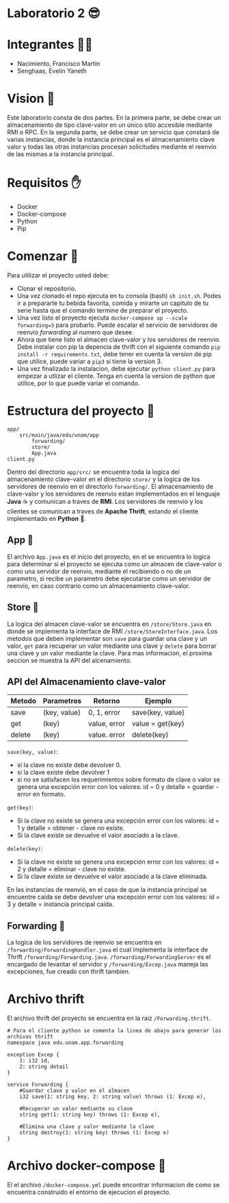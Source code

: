 # Laboratorio 2 😎

# Integrantes 👦👧
- Nacimiento, Francisco Martin
- Senghaas, Evelin Yaneth

# Vision 📖
Este laboratorio consta de dos partes.
En la primera parte, se debe crear un almacenamiento de tipo clave-valor en un único sitio accesible
mediante RMI o RPC.
En la segunda parte, se debe crear un servicio que constará de varias instancias, donde la instancia
principal es el almacenamiento clave valor y todas las otras instancias procesan solicitudes mediante
el reenvío de las mismas a la instancia principal. 

# Requisitos ✋
- Docker
- Docker-compose
- Python
- Pip

# Comenzar 🚀
Para utilizar el proyecto usted debe:

- Clonar el repositorio.
- Una vez clonado el repo ejecuta en tu consola (bash) `sh init.sh`. Podes ir a prepararte tu bebida favorita, comida y mirarte un capitulo de tu serie hasta que el comando termine de preparar el proyecto.
- Una vez listo el proyecto ejecuta `docker-compose up --scale forwarding=3` para probarlo. Puede escalar el servicio de servidores de reenvio *forwarding* al numero que desee.
- Ahora que tiene listo el almacen clave-valor y los servidores de reenvio. Debe instalar con pip la depencia de thrift con el siguiente comando `pip install -r requirements.txt`, debe tener en cuenta la version de pip que utilice, puede variar a `pip3` si tiene la version 3.
- Una vez finalizado la instalacion, debe ejecutar `python client.py` para empezar a utlizar el cliente. Tenga en cuenta la version de python que utilice, por lo que puede variar el comando.

# Estructura del proyecto 👷
```
app/
    src/main/java/edu/unam/app
        forwarding/
        store/
        App.java
client.py
```
Dentro del directorio `app/src/` se encuentra toda la logica del almacenamiento clave-valor en el directorio `store/` y la logica de los servidores de reenvio en el directorio `forwarding/`. El almacenamiento de clave-valor y los servidores de reenvio estan implementados en el lenguaje **Java** ☕ y comunican a traves de **RMI**. Los servidores de reenvio y los clientes se comunican a traves de **Apache Thrift**, estando el cliente implementado en **Python** 🐍.

## App 🔀
El archivo `App.java` es el inicio del proyecto, en el se encuentra lo logica para determinar si el proyecto se ejecuta como un almacen de clave-valor o como una servidor de reenvio, mediante el recibiendo o no de un parametro, si recibe un parametro debe ejecutarse como un servidor de reenvio, en caso contrario como un almacenamiento clave-valor.

## Store 🏪
La logica del almacen clave-valor se encuentra en `/store/Store.java` en donde se implementa la interface de RMI `/store/StoreInterface.java`. Los metodos que deben implementar son `save` para guardar una clave y un valor, `get` para recuperar un valor mediante una clave y `delete` para borrar una clave y un valor mediante la clave. Para mas informacion, el proxima seccion se muestra la API del alcenamiento.

## API del Almacenamiento clave-valor

| Metodo | Parametros   | Retorno      | Ejemplo          |
| ------ | ------------ | ------------ | ---------------- |
| save   | (key, value) | 0, 1, error  | save(key, value) |
| get    | (key)        | value, error | value = get(key) |
| delete | (key)        | value. error | delete(key)      |


`save(key, value)`:
  - si la clave no existe debe devolver 0.
  - si la clave existe debe devolver 1
  - si no se satisfacen los requerimientos sobre formato de clave o valor se genera una excepción
error con los valores: id = 0 y detalle = guardar - error en formato.

`get(key)`:
  - Si la clave no existe se genera una excepción error con los valores: id = 1 y detalle = obtener -
clave no existe.
  - Si la clave existe se devuelve el valor asociado a la clave.

`delete(key)`:
  - Si la clave no existe se genera una excepción error con los valores: id = 2 y detalle = eliminar -
clave no existe.
  - Si la clave existe se devuelve el valor asociado a la clave eliminada.

En las instancias de reenvió, en el caso de que la instancia principal se encuentre caída se debe
devolver una excepción error con los valores: id = 3 y detalle = instancia principal caída.

## Forwarding 🔄
La logica de los servidores de reenvio se encuentra en `/forwarding/ForwardingHandler.java` el cual implementa la interface de Thrift `/forwarding/Forwarding.java`. `/forwarding/ForwardingServer` es el encargado de levantar el servidor y `/forwarding/Excep.java` maneja las excepciones, fue creado con thrift tambien.

# Archivo thrift
El archivo thrift del proyecto se encuentra en la raiz `/Forwarding.thrift`.
```thrift
# Para el cliente python se comenta la linea de abajo para generar los archivos thrift
namespace java edu.unam.app.forwarding

exception Excep {
	1: i32 id,
	2: string detail
}

service Forwarding {
	#Guardar clave y valor en el almacen
    i32 save(1: string key, 2: string value) throws (1: Excep e),

    #Recuperar un valor mediante su clave
    string get(1: string key) throws (1: Excep e),

    #Elimina una clave y valor mediante la clave
    string destroy(1: string key) throws (1: Excep e)
}
```
# Archivo docker-compose 🐳
El el archivo `/docker-compose.yml` puede encontrar informacion de como se encuentra construido el entorno de ejecucion el proyecto.